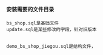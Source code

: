 #### 安装需要的文件目录
    bs_shop.sql是基础文件
    update.sql是某些修改的字段，针对旧版本
    
    
    demo_bs_shop_jiegou.sql是结构文件，